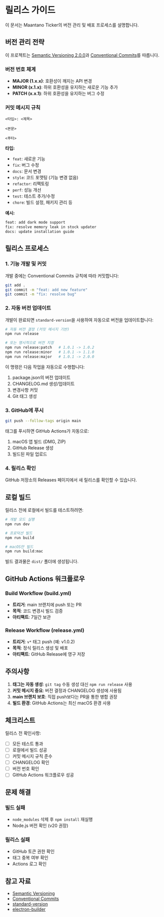 # 릴리스 가이드

이 문서는 Maantano Ticker의 버전 관리 및 배포 프로세스를 설명합니다.

## 버전 관리 전략

이 프로젝트는 [Semantic Versioning 2.0.0](https://semver.org/lang/ko/)과 [Conventional Commits](https://www.conventionalcommits.org/ko/v1.0.0/)를 따릅니다.

### 버전 번호 체계

- **MAJOR (1.x.x)**: 호환성이 깨지는 API 변경
- **MINOR (x.1.x)**: 하위 호환성을 유지하는 새로운 기능 추가
- **PATCH (x.x.1)**: 하위 호환성을 유지하는 버그 수정

### 커밋 메시지 규칙

```
<타입>: <제목>

<본문>

<푸터>
```

**타입:**
- `feat`: 새로운 기능
- `fix`: 버그 수정
- `docs`: 문서 변경
- `style`: 코드 포맷팅 (기능 변경 없음)
- `refactor`: 리팩토링
- `perf`: 성능 개선
- `test`: 테스트 추가/수정
- `chore`: 빌드 설정, 패키지 관리 등

**예시:**
```bash
feat: add dark mode support
fix: resolve memory leak in stock updater
docs: update installation guide
```

## 릴리스 프로세스

### 1. 기능 개발 및 커밋

개발 중에는 Conventional Commits 규칙에 따라 커밋합니다:

```bash
git add .
git commit -m "feat: add new feature"
git commit -m "fix: resolve bug"
```

### 2. 자동 버전 업데이트

개발이 완료되면 `standard-version`을 사용하여 자동으로 버전을 업데이트합니다:

```bash
# 자동 버전 결정 (커밋 메시지 기반)
npm run release

# 또는 명시적으로 버전 지정
npm run release:patch   # 1.0.1 -> 1.0.2
npm run release:minor   # 1.0.1 -> 1.1.0
npm run release:major   # 1.0.1 -> 2.0.0
```

이 명령은 다음 작업을 자동으로 수행합니다:
1. package.json의 버전 업데이트
2. CHANGELOG.md 생성/업데이트
3. 변경사항 커밋
4. Git 태그 생성

### 3. GitHub에 푸시

```bash
git push --follow-tags origin main
```

태그를 푸시하면 GitHub Actions가 자동으로:
1. macOS 앱 빌드 (DMG, ZIP)
2. GitHub Release 생성
3. 빌드된 파일 업로드

### 4. 릴리스 확인

GitHub 저장소의 Releases 페이지에서 새 릴리스를 확인할 수 있습니다.

## 로컬 빌드

릴리스 전에 로컬에서 빌드를 테스트하려면:

```bash
# 개발 모드 실행
npm run dev

# 프로덕션 빌드
npm run build

# macOS만 빌드
npm run build:mac
```

빌드 결과물은 `dist/` 폴더에 생성됩니다.

## GitHub Actions 워크플로우

### Build Workflow (build.yml)
- **트리거**: main 브랜치에 push 또는 PR
- **목적**: 코드 변경시 빌드 검증
- **아티팩트**: 7일간 보관

### Release Workflow (release.yml)
- **트리거**: `v*` 태그 push (예: v1.0.2)
- **목적**: 정식 릴리스 생성 및 배포
- **아티팩트**: GitHub Release에 영구 저장

## 주의사항

1. **태그는 자동 생성**: `git tag` 수동 생성 대신 `npm run release` 사용
2. **커밋 메시지 중요**: 버전 결정과 CHANGELOG 생성에 사용됨
3. **main 브랜치 보호**: 직접 push보다는 PR을 통한 병합 권장
4. **빌드 환경**: GitHub Actions는 최신 macOS 환경 사용

## 체크리스트

릴리스 전 확인사항:

- [ ] 모든 테스트 통과
- [ ] 로컬에서 빌드 성공
- [ ] 커밋 메시지 규칙 준수
- [ ] CHANGELOG 확인
- [ ] 버전 번호 확인
- [ ] GitHub Actions 워크플로우 성공

## 문제 해결

### 빌드 실패
- `node_modules` 삭제 후 `npm install` 재실행
- Node.js 버전 확인 (v20 권장)

### 릴리스 실패
- GitHub 토큰 권한 확인
- 태그 중복 여부 확인
- Actions 로그 확인

## 참고 자료

- [Semantic Versioning](https://semver.org/lang/ko/)
- [Conventional Commits](https://www.conventionalcommits.org/ko/v1.0.0/)
- [standard-version](https://github.com/conventional-changelog/standard-version)
- [electron-builder](https://www.electron.build/)
